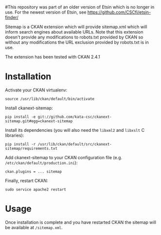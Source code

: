 #This repository was part of an older version of Etsin which is no longer in use. For the newest version of Etsin, see https://github.com/CSCfi/etsin-finder/

Sitemap is a CKAN extension which will provide sitemap.xml which will inform search engines about available
URLs. Note that this extension doesn't provide any modifications to robots.txt provided by CKAN so without any
modifications the URL exclusion provided by robots.txt is in use.

The extension has been tested with CKAN 2.4.1


Installation
============

Activate your CKAN virtualenv:

    source /usr/lib/ckan/default/bin/activate

Install ckanext-sitemap:

    pip install -e git://github.com/kata-csc/ckanext-sitemap.git#egg=ckanext-sitemap

Install its dependencies (you will also need the `libxml2` and `libxslt` C libraries):

    pip install -r /usr/lib/ckan/default/src/ckanext-sitemap/requirements.txt

Add ckanext-sitemap to your CKAN configuration file (e.g. `/etc/ckan/default/production.ini`):

    ckan.plugins = ... sitemap

Finally, restart CKAN:

    sudo service apache2 restart


Usage
=====

Once installation is complete and you have restarted CKAN the sitemap will be available at `/sitemap.xml`.

